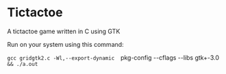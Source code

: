 # Tictactoe
A tictactoe game written in C using GTK

Run on your system using this command:

`gcc gridgtk2.c -Wl,--export-dynamic  `pkg-config --cflags --libs gtk+-3.0` && ./a.out`
